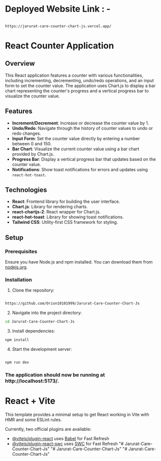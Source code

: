 # Deployed Website Link : -


```bash

https://jarurat-care-counter-chart-js.vercel.app/


```

# React Counter Application

## Overview

This React application features a counter with various functionalities, including incrementing, decrementing, undo/redo operations, and an input form to set the counter value. The application uses Chart.js to display a bar chart representing the counter's progress and a vertical progress bar to visualize the counter value.

## Features

- **Increment/Decrement**: Increase or decrease the counter value by 1.
- **Undo/Redo**: Navigate through the history of counter values to undo or redo changes.
- **Input Form**: Set the counter value directly by entering a number between 0 and 150.
- **Bar Chart**: Visualize the current counter value using a bar chart provided by Chart.js.
- **Progress Bar**: Display a vertical progress bar that updates based on the counter value.
- **Notifications**: Show toast notifications for errors and updates using `react-hot-toast`.

## Technologies

- **React**: Frontend library for building the user interface.
- **Chart.js**: Library for rendering charts.
- **react-chartjs-2**: React wrapper for Chart.js.
- **react-hot-toast**: Library for showing toast notifications.
- **Tailwind CSS**: Utility-first CSS framework for styling.

## Setup

### Prerequisites

Ensure you have Node.js and npm installed. You can download them from [nodejs.org](https://nodejs.org/).

### Installation

1. Clone the repository:
```bash

https://github.com/Orion10101999/Jarurat-Care-Counter-Chart-Js

```

2. Navigate into the project directory:

```bash
cd Jarurat-Care-Counter-Chart-Js


```

3.  Install dependencies:

```bash
npm install


```
4. Start the development server:

```bash

npm run dev

```

### The application should now be running at http://localhost:5173/.



# React + Vite

This template provides a minimal setup to get React working in Vite with HMR and some ESLint rules.

Currently, two official plugins are available:

- [@vitejs/plugin-react](https://github.com/vitejs/vite-plugin-react/blob/main/packages/plugin-react/README.md) uses [Babel](https://babeljs.io/) for Fast Refresh
- [@vitejs/plugin-react-swc](https://github.com/vitejs/vite-plugin-react-swc) uses [SWC](https://swc.rs/) for Fast Refresh
"# Jarurat-Care-Counter-Chart-Js" 
"# Jarurat-Care-Counter-Chart-Js" 
"# Jarurat-Care-Counter-Chart-Js" 
